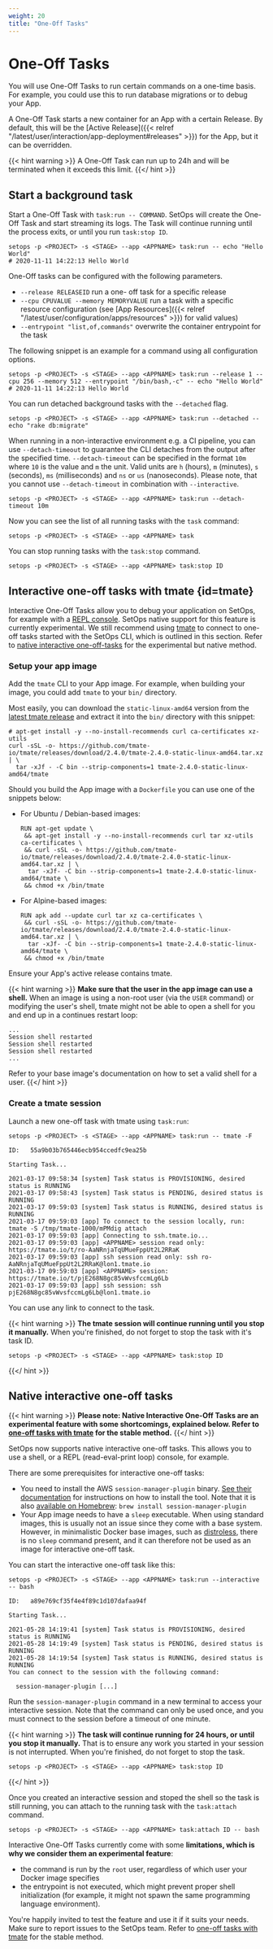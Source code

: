 ```yaml
---
weight: 20
title: "One-Off Tasks"
---
```

# One-Off Tasks

You will use One-Off Tasks to run certain commands on a one-time basis. For example, you could use this to run database migrations or to debug your App.

A One-Off Task starts a new container for an App with a certain Release. By default, this will be the [Active Release]({{< relref "/latest/user/interaction/app-deployment#releases" >}}) for the App, but it can be overridden.

{{< hint warning >}}
A One-Off Task can run up to 24h and will be terminated when it exceeds this limit.
{{</ hint >}}

## Start a background task

Start a One-Off Task with `task:run -- COMMAND`. SetOps will create the One-Off Task and start streaming its logs. The Task will continue running until the process exits, or until you run `task:stop ID`.

```shell
setops -p <PROJECT> -s <STAGE> --app <APPNAME> task:run -- echo "Hello World"
# 2020-11-11 14:22:13 Hello World
```

One-Off tasks can be configured with the following parameters.
- `--release RELEASEID` run a one- off task for a specific release
- `--cpu CPUVALUE --memory MEMORYVALUE` run a task with a specific resource configuration (see [App Resources]({{< relref "/latest/user/configuration/apps/resources" >}}) for valid values)
- `--entrypoint "list,of,commands"` overwrite the container entrypoint for the task

The following snippet is an example for a command using all configuration options.
```shell
setops -p <PROJECT> -s <STAGE> --app <APPNAME> task:run --release 1 --cpu 256 --memory 512 --entrypoint "/bin/bash,-c" -- echo "Hello World"
# 2020-11-11 14:22:13 Hello World
```

You can run detached background tasks with the `--detached` flag.
```shell
setops -p <PROJECT> -s <STAGE> --app <APPNAME> task:run --detached -- echo "rake db:migrate"
```
When running in a non-interactive environment e.g. a CI pipeline, you can use `--detach-timeout` to guarantee the CLI detaches from the output after the specified time. `--detach-timeout` can be specified in the format `10m` where `10` is the value and `m` the unit. Valid units are `h` (hours), `m` (minutes), `s` (seconds), `ms` (milliseconds) and `ns` or `us` (nanoseconds). Please note, that you cannot use `--detach-timeout` in combination with `--interactive`.
```shell
setops -p <PROJECT> -s <STAGE> --app <APPNAME> task:run --detach-timeout 10m
```

Now you can see the list of all running tasks with the `task` command:
```shell
setops -p <PROJECT> -s <STAGE> --app <APPNAME> task
```
You can stop running tasks with the `task:stop` command.
```shell
setops -p <PROJECT> -s <STAGE> --app <APPNAME> task:stop ID
```

## Interactive one-off tasks with tmate {id=tmate}

Interactive One-Off Tasks allow you to debug your application on SetOps, for example with a  [REPL console](https://en.wikipedia.org/wiki/Read%E2%80%93eval%E2%80%93print_loop).
SetOps native support for this feature is currently experimental. We still recommend using [tmate](https://tmate.io) to connect to one-off tasks started with the SetOps CLI, which is outlined in this section. Refer to [native interactive one-off-tasks](#native-interactive-one-off-tasks) for the experimental but native method.

### Setup your app image

Add the `tmate` CLI to your App image. For example, when building your image, you could add `tmate` to your `bin/` directory.

Most easily, you can download the `static-linux-amd64` version from the [latest tmate release](https://github.com/tmate-io/tmate/releases/tag/2.4.0) and extract it into the `bin/` directory with this snippet:

```shell
# apt-get install -y --no-install-recommends curl ca-certificates xz-utils
curl -sSL -o- https://github.com/tmate-io/tmate/releases/download/2.4.0/tmate-2.4.0-static-linux-amd64.tar.xz | \
  tar -xJf - -C bin --strip-components=1 tmate-2.4.0-static-linux-amd64/tmate
```

Should you build the App image with a `Dockerfile` you can use one of the snippets below:

* For Ubuntu / Debian-based images:

  ```docker
  RUN apt-get update \
   && apt-get install -y --no-install-recommends curl tar xz-utils ca-certificates \
   && curl -sSL -o- https://github.com/tmate-io/tmate/releases/download/2.4.0/tmate-2.4.0-static-linux-amd64.tar.xz | \
    tar -xJf- -C bin --strip-components=1 tmate-2.4.0-static-linux-amd64/tmate \
   && chmod +x /bin/tmate
  ```

* For Alpine-based images:

  ```docker
  RUN apk add --update curl tar xz ca-certificates \
   && curl -sSL -o- https://github.com/tmate-io/tmate/releases/download/2.4.0/tmate-2.4.0-static-linux-amd64.tar.xz | \
    tar -xJf- -C bin --strip-components=1 tmate-2.4.0-static-linux-amd64/tmate \
   && chmod +x /bin/tmate
  ```

Ensure your App's active release contains tmate.

{{< hint warning >}}
**Make sure that the user in the app image can use a shell.**
When an image is using a non-root user (via the `USER` command) or modifying the user's shell, tmate might not be able to open a shell for you and end up in a continues restart loop:
```
...
Session shell restarted
Session shell restarted
Session shell restarted
...
```
Refer to your base image's documentation on how to set a valid shell for a user.
{{</ hint >}}

### Create a tmate session

Launch a new one-off task with tmate using `task:run`:

```shell
setops -p <PROJECT> -s <STAGE> --app <APPNAME> task:run -- tmate -F
```
```
ID:   55a9b03b765446ecb954ccedfc9ea25b

Starting Task...

2021-03-17 09:58:34 [system] Task status is PROVISIONING, desired status is RUNNING
2021-03-17 09:58:43 [system] Task status is PENDING, desired status is RUNNING
2021-03-17 09:59:03 [system] Task status is RUNNING, desired status is RUNNING
2021-03-17 09:59:03 [app] To connect to the session locally, run: tmate -S /tmp/tmate-1000/mPMdig attach
2021-03-17 09:59:03 [app] Connecting to ssh.tmate.io...
2021-03-17 09:59:03 [app] <APPNAME> session read only: https://tmate.io/t/ro-AaNRnjaTqUMueFppUt2L2RRaK
2021-03-17 09:59:03 [app] ssh session read only: ssh ro-AaNRnjaTqUMueFppUt2L2RRaK@lon1.tmate.io
2021-03-17 09:59:03 [app] <APPNAME> session: https://tmate.io/t/pjE268N8gc85vWvsfccmLg6Lb
2021-03-17 09:59:03 [app] ssh session: ssh pjE268N8gc85vWvsfccmLg6Lb@lon1.tmate.io
```

You can use any link to connect to the task.

{{< hint warning >}}
**The tmate session will continue running until you stop it manually.**
When you're finished, do not forget to stop the task with it's task ID.
```shell
setops -p <PROJECT> -s <STAGE> --app <APPNAME> task:stop ID
```
{{</ hint >}}

## Native interactive one-off tasks

{{< hint warning >}}
**Please note: Native Interactive One-Off Tasks are an experimental feature with some shortcomings, explained below. Refer to [one-off tasks with tmate](#tmate) for the stable method.**
{{</ hint >}}

SetOps now supports native interactive one-off tasks. This allows you to use a shell, or a REPL (read-eval-print loop) console, for example.

There are some prerequisites for interactive one-off tasks:

* You need to install the AWS `session-manager-plugin` binary. [See their documentation](https://docs.aws.amazon.com/systems-manager/latest/userguide/session-manager-working-with-install-plugin.html) for instructions on how to install the tool. Note that it is also [available on Homebrew](https://formulae.brew.sh/cask/session-manager-plugin): `brew install session-manager-plugin`
* Your App image needs to have a `sleep` executable. When using standard images, this is usually not an issue since they come with a base system. However, in minimalistic Docker base images, such as [distroless](https://github.com/GoogleContainerTools/distroless), there is no `sleep` command present, and it can therefore not be used as an image for interactive one-off task.

You can start the interactive one-off task like this:

```shell
setops -p <PROJECT> -s <STAGE> --app <APPNAME> task:run --interactive -- bash
```

```
ID:   a89e769cf35f4e4f89c1d107dafaa94f

Starting Task...

2021-05-28 14:19:41 [system] Task status is PROVISIONING, desired status is RUNNING
2021-05-28 14:19:49 [system] Task status is PENDING, desired status is RUNNING
2021-05-28 14:19:54 [system] Task status is RUNNING, desired status is RUNNING
You can connect to the session with the following command:

  session-manager-plugin [...]
```

Run the `session-manager-plugin` command in a new terminal to access your interactive session. Note that the command can only be used once, and you must connect to the session before a timeout of one minute.

{{< hint warning >}}
**The task will continue running for 24 hours, or until you stop it manually.**
That is to ensure any work you started in your session is not interrupted. When you're finished, do not forget to stop the task.
```shell
setops -p <PROJECT> -s <STAGE> --app <APPNAME> task:stop ID
```
{{</ hint >}}

Once you created an interactive session and stoped the shell so the task is still running, you can attach to the running task with the `task:attach` command.
```shell
setops -p <PROJECT> -s <STAGE> --app <APPNAME> task:attach ID -- bash
```

Interactive One-Off Tasks currently come with some **limitations, which is why we consider them an experimental feature**:

* the command is run by the `root` user, regardless of which user your Docker image specifies
* the entrypoint is not executed, which might prevent proper shell initialization (for example, it might not spawn the same programming language environment).

You're happily invited to test the feature and use it if it suits your needs. Make sure to report issues to the SetOps team. Refer to [one-off tasks with tmate](#tmate) for the stable method.

